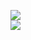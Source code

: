 [![](https://img.shields.io/badge/Made%20With-Github%20Spray-lightgrey.svg?style=for-the-badge&logo=github)](https://github.com/Annihil/github-spray#4374)  
[![](https://i.imgur.com/2DrTn0Z.gif)](https://github.com/Annihil/github-spray)